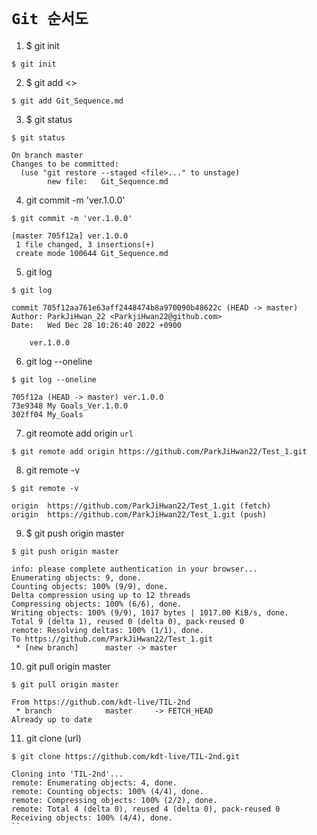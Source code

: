 # **`Git 순서도`**

1. $ git init
```
$ git init
```
2. $ git add <>
```
$ git add Git_Sequence.md
```
3. $ git status
```
$ git status

On branch master
Changes to be committed:
  (use "git restore --staged <file>..." to unstage)
        new file:   Git_Sequence.md
```
4. git commit -m 'ver.1.0.0'
```
$ git commit -m 'ver.1.0.0'

[master 705f12a] ver.1.0.0
 1 file changed, 3 insertions(+)
 create mode 100644 Git_Sequence.md
 ```
5. git log
```
$ git log

commit 705f12aa761e63aff2448474b8a970090b48622c (HEAD -> master)
Author: ParkJiHwan_22 <ParkjiHwan22@github.com>
Date:   Wed Dec 28 10:26:40 2022 +0900

    ver.1.0.0
```
6. git log --oneline
```
$ git log --oneline

705f12a (HEAD -> master) ver.1.0.0
73e9348 My Goals_Ver.1.0.0
302ff04 My_Goals
```
7. git reomote add origin `url`
```
$ git remote add origin https://github.com/ParkJiHwan22/Test_1.git
```
8. git remote -v
```
$ git remote -v

origin  https://github.com/ParkJiHwan22/Test_1.git (fetch)
origin  https://github.com/ParkJiHwan22/Test_1.git (push)
```
9. $ git push origin master
```       
$ git push origin master

info: please complete authentication in your browser...
Enumerating objects: 9, done.
Counting objects: 100% (9/9), done.
Delta compression using up to 12 threads
Compressing objects: 100% (6/6), done.
Writing objects: 100% (9/9), 1017 bytes | 1017.00 KiB/s, done.
Total 9 (delta 1), reused 0 (delta 0), pack-reused 0       
remote: Resolving deltas: 100% (1/1), done.
To https://github.com/ParkJiHwan22/Test_1.git
 * [new branch]      master -> master
 ```
10. git pull origin master
```
$ git pull origin master

From https://github.com/kdt-live/TIL-2nd
 * branch            master     -> FETCH_HEAD
Already up to date
```


11. git clone (url)
```
$ git clone https://github.com/kdt-live/TIL-2nd.git

Cloning into 'TIL-2nd'...
remote: Enumerating objects: 4, done.
remote: Counting objects: 100% (4/4), done.
remote: Compressing objects: 100% (2/2), done.
remote: Total 4 (delta 0), reused 4 (delta 0), pack-reused 0
Receiving objects: 100% (4/4), done.
``